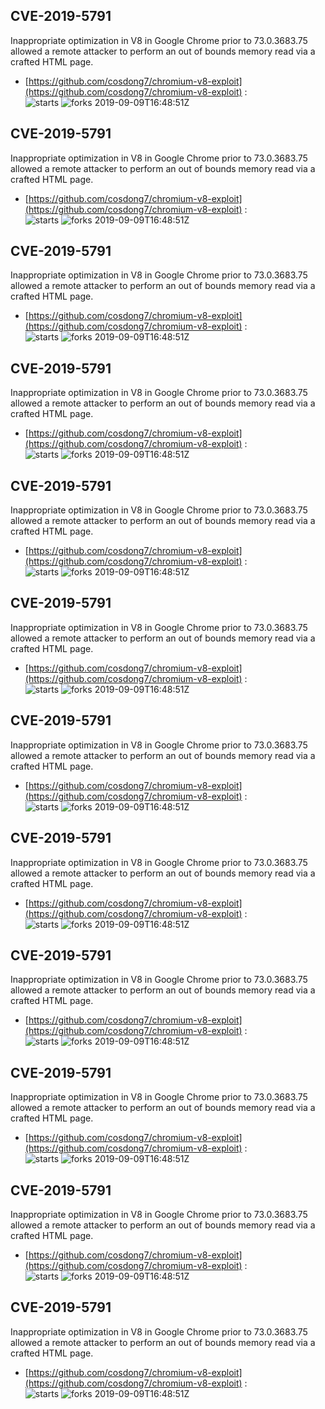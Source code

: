 ## CVE-2019-5791
 Inappropriate optimization in V8 in Google Chrome prior to 73.0.3683.75 allowed a remote attacker to perform an out of bounds memory read via a crafted HTML page.

- [https://github.com/cosdong7/chromium-v8-exploit](https://github.com/cosdong7/chromium-v8-exploit) :  
![starts](https://img.shields.io/github/stars/cosdong7/chromium-v8-exploit.svg) 
![forks](https://img.shields.io/github/forks/cosdong7/chromium-v8-exploit.svg) 
2019-09-09T16:48:51Z

## CVE-2019-5791
 Inappropriate optimization in V8 in Google Chrome prior to 73.0.3683.75 allowed a remote attacker to perform an out of bounds memory read via a crafted HTML page.

- [https://github.com/cosdong7/chromium-v8-exploit](https://github.com/cosdong7/chromium-v8-exploit) :  
![starts](https://img.shields.io/github/stars/cosdong7/chromium-v8-exploit.svg) 
![forks](https://img.shields.io/github/forks/cosdong7/chromium-v8-exploit.svg) 
2019-09-09T16:48:51Z

## CVE-2019-5791
 Inappropriate optimization in V8 in Google Chrome prior to 73.0.3683.75 allowed a remote attacker to perform an out of bounds memory read via a crafted HTML page.

- [https://github.com/cosdong7/chromium-v8-exploit](https://github.com/cosdong7/chromium-v8-exploit) :  
![starts](https://img.shields.io/github/stars/cosdong7/chromium-v8-exploit.svg) 
![forks](https://img.shields.io/github/forks/cosdong7/chromium-v8-exploit.svg) 
2019-09-09T16:48:51Z

## CVE-2019-5791
 Inappropriate optimization in V8 in Google Chrome prior to 73.0.3683.75 allowed a remote attacker to perform an out of bounds memory read via a crafted HTML page.

- [https://github.com/cosdong7/chromium-v8-exploit](https://github.com/cosdong7/chromium-v8-exploit) :  
![starts](https://img.shields.io/github/stars/cosdong7/chromium-v8-exploit.svg) 
![forks](https://img.shields.io/github/forks/cosdong7/chromium-v8-exploit.svg) 
2019-09-09T16:48:51Z

## CVE-2019-5791
 Inappropriate optimization in V8 in Google Chrome prior to 73.0.3683.75 allowed a remote attacker to perform an out of bounds memory read via a crafted HTML page.

- [https://github.com/cosdong7/chromium-v8-exploit](https://github.com/cosdong7/chromium-v8-exploit) :  
![starts](https://img.shields.io/github/stars/cosdong7/chromium-v8-exploit.svg) 
![forks](https://img.shields.io/github/forks/cosdong7/chromium-v8-exploit.svg) 
2019-09-09T16:48:51Z

## CVE-2019-5791
 Inappropriate optimization in V8 in Google Chrome prior to 73.0.3683.75 allowed a remote attacker to perform an out of bounds memory read via a crafted HTML page.

- [https://github.com/cosdong7/chromium-v8-exploit](https://github.com/cosdong7/chromium-v8-exploit) :  
![starts](https://img.shields.io/github/stars/cosdong7/chromium-v8-exploit.svg) 
![forks](https://img.shields.io/github/forks/cosdong7/chromium-v8-exploit.svg) 
2019-09-09T16:48:51Z

## CVE-2019-5791
 Inappropriate optimization in V8 in Google Chrome prior to 73.0.3683.75 allowed a remote attacker to perform an out of bounds memory read via a crafted HTML page.

- [https://github.com/cosdong7/chromium-v8-exploit](https://github.com/cosdong7/chromium-v8-exploit) :  
![starts](https://img.shields.io/github/stars/cosdong7/chromium-v8-exploit.svg) 
![forks](https://img.shields.io/github/forks/cosdong7/chromium-v8-exploit.svg) 
2019-09-09T16:48:51Z

## CVE-2019-5791
 Inappropriate optimization in V8 in Google Chrome prior to 73.0.3683.75 allowed a remote attacker to perform an out of bounds memory read via a crafted HTML page.

- [https://github.com/cosdong7/chromium-v8-exploit](https://github.com/cosdong7/chromium-v8-exploit) :  
![starts](https://img.shields.io/github/stars/cosdong7/chromium-v8-exploit.svg) 
![forks](https://img.shields.io/github/forks/cosdong7/chromium-v8-exploit.svg) 
2019-09-09T16:48:51Z

## CVE-2019-5791
 Inappropriate optimization in V8 in Google Chrome prior to 73.0.3683.75 allowed a remote attacker to perform an out of bounds memory read via a crafted HTML page.

- [https://github.com/cosdong7/chromium-v8-exploit](https://github.com/cosdong7/chromium-v8-exploit) :  
![starts](https://img.shields.io/github/stars/cosdong7/chromium-v8-exploit.svg) 
![forks](https://img.shields.io/github/forks/cosdong7/chromium-v8-exploit.svg) 
2019-09-09T16:48:51Z

## CVE-2019-5791
 Inappropriate optimization in V8 in Google Chrome prior to 73.0.3683.75 allowed a remote attacker to perform an out of bounds memory read via a crafted HTML page.

- [https://github.com/cosdong7/chromium-v8-exploit](https://github.com/cosdong7/chromium-v8-exploit) :  
![starts](https://img.shields.io/github/stars/cosdong7/chromium-v8-exploit.svg) 
![forks](https://img.shields.io/github/forks/cosdong7/chromium-v8-exploit.svg) 
2019-09-09T16:48:51Z

## CVE-2019-5791
 Inappropriate optimization in V8 in Google Chrome prior to 73.0.3683.75 allowed a remote attacker to perform an out of bounds memory read via a crafted HTML page.

- [https://github.com/cosdong7/chromium-v8-exploit](https://github.com/cosdong7/chromium-v8-exploit) :  
![starts](https://img.shields.io/github/stars/cosdong7/chromium-v8-exploit.svg) 
![forks](https://img.shields.io/github/forks/cosdong7/chromium-v8-exploit.svg) 
2019-09-09T16:48:51Z

## CVE-2019-5791
 Inappropriate optimization in V8 in Google Chrome prior to 73.0.3683.75 allowed a remote attacker to perform an out of bounds memory read via a crafted HTML page.

- [https://github.com/cosdong7/chromium-v8-exploit](https://github.com/cosdong7/chromium-v8-exploit) :  
![starts](https://img.shields.io/github/stars/cosdong7/chromium-v8-exploit.svg) 
![forks](https://img.shields.io/github/forks/cosdong7/chromium-v8-exploit.svg) 
2019-09-09T16:48:51Z


